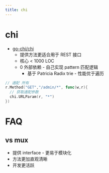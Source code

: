 ```yaml
---
title: chi
---
```


# chi

- [go-chi/chi](https://github.com/go-chi/chi)
  - 提供方法更适合用于 REST 接口
  - 核心 < 1000 LOC
  - 0 外部依赖 - 自己实现 pattern 匹配逻辑
    - 基于 Patricia Radix trie - 性能优于遍历

```go
// 通配 所有
r.Method("GET","/admin/*", func(w,r){
  // 获取通配参数
  chi.URLParam(r, "*")
})
```

# FAQ

## vs mux

- 提供 interface - 更易于模块化
- 方法更加直观清晰
- 开发更活跃
